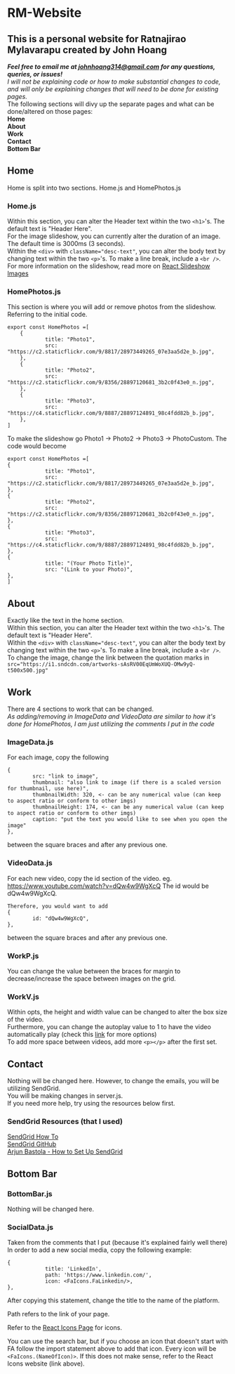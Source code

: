 # RM-Website
## This is a personal website for Ratnajirao Mylavarapu created by John Hoang
***Feel free to email me at johnhoang314@gmail.com for any questions, queries, or issues!***  
*I will not be explaining code or how to make substantial changes to code, and will only be explaining changes that will need to be done for existing pages.*  
The following sections will divy up the separate pages and what can be done/altered on those pages:  
**Home**  
**About**  
**Work**  
**Contact**  
**Bottom Bar**
## Home
Home is split into two sections. Home.js and HomePhotos.js
### Home.js
Within this section, you can alter the Header text within the two `<h1>`'s. The default text is "Header Here".  
For the image slideshow, you can currently alter the duration of an image. The default time is 3000ms (3 seconds).  
Within the `<div>` with `className="desc-text"`, you can alter the body text by changing text within the two `<p>`'s. To make a line break, include a `<br />`. 
For more information on the slideshow, read more on [React Slideshow Images](https://react-slideshow.herokuapp.com/)
### HomePhotos.js
This section is where you will add or remove photos from the slideshow.
Referring to the initial code.
```
export const HomePhotos =[
    {
            title: "Photo1",
            src: "https://c2.staticflickr.com/9/8817/28973449265_07e3aa5d2e_b.jpg",
    },
    {
            title: "Photo2",
            src: "https://c2.staticflickr.com/9/8356/28897120681_3b2c0f43e0_n.jpg",
    },
    {
            title: "Photo3",
            src: "https://c4.staticflickr.com/9/8887/28897124891_98c4fdd82b_b.jpg",
    },
]
```
To make the slideshow go Photo1 -> Photo2 -> Photo3 -> PhotoCustom. The code would become
```
export const HomePhotos =[
{
            title: "Photo1",
            src: "https://c2.staticflickr.com/9/8817/28973449265_07e3aa5d2e_b.jpg",
},
{
            title: "Photo2",
            src: "https://c2.staticflickr.com/9/8356/28897120681_3b2c0f43e0_n.jpg",
},
{
            title: "Photo3",
            src: "https://c4.staticflickr.com/9/8887/28897124891_98c4fdd82b_b.jpg",
},
{
            title: "(Your Photo Title)",
            src: "(Link to your Photo)",
},
]
```
## About
Exactly like the text in the home section.  
Within this section, you can alter the Header text within the two `<h1>`'s. The default text is "Header Here".  
Within the `<div>` with `className="desc-text"`, you can alter the body text by changing text within the two `<p>`'s. To make a line break, include a `<br />`.  
To change the image, change the link between the quotation marks in `src="https://i1.sndcdn.com/artworks-sAsRV00EqUmWoXUQ-OMw9yQ-t500x500.jpg"` 
## Work
There are 4 sections to work that can be changed.  
*As adding/removing in ImageData and VideoData are similar to how it's done for HomePhotos, I am just utilizing the comments I put in the code*
### ImageData.js
For each image, copy the following
```
{
        src: "link to image",
        thumbnail: "also link to image (if there is a scaled version for thumbnail, use here)",
        thumbnailWidth: 320, <- can be any numerical value (can keep to aspect ratio or conform to other imgs)
        thumbnailHeight: 174, <- can be any numerical value (can keep to aspect ratio or conform to other imgs)
        caption: "put the text you would like to see when you open the image" 
},
```
   between the square braces and after any previous one.
### VideoData.js
For each new video, copy the id section of the video. eg. https://www.youtube.com/watch?v=dQw4w9WgXcQ The id would be dQw4w9WgXcQ.  
```
Therefore, you would want to add 
{
        id: "dQw4w9WgXcQ",
},
```
between the square braces and after any previous one.
### WorkP.js
You can change the value between the braces for margin to decrease/increase the space between images on the grid.
### WorkV.js
Within opts, the height and width value can be changed to alter the box size of the video.  
Furthermore, you can change the autoplay value to 1 to have the video automatically play (check this [link](https://developers.google.com/youtube/player_parameters) for more options)  
To add more space between videos, add more `<p></p>` after the first set.
## Contact
Nothing will be changed here. However, to change the emails, you will be utilizing SendGrid.  
You will be making changes in server.js.  
If you need more help, try using the resources below first.
### SendGrid Resources (that I used)
[SendGrid How To](https://sendgrid.com/docs/ui/sending-email/how-to-send-an-email-with-dynamic-transactional-templates/)  
[SendGrid GitHub](https://github.com/sendgrid/sendgrid-nodejs/tree/main/packages/mail)  
[Arjun Bastola - How to Set Up SendGrid](https://medium.com/@arjunbastola/sending-emails-using-node-js-and-sendgrid-5ad4dea7cf44)  
## Bottom Bar
### BottomBar.js
Nothing will be changed here.
### SocialData.js
Taken from the comments that I put (because it's explained fairly well there)
In order to add a new social media, copy the following example:
```    
{
            title: 'LinkedIn',
            path: 'https://www.linkedin.com/',
            icon: <FaIcons.FaLinkedin/>,
}, 
``` 
   After copying this statement, change the title to the name of the platform.
   
   Path refers to the link of your page.

   Refer to the [React Icons Page](https://react-icons.github.io/react-icons/) for icons.
   
   You can use the search bar, but if you choose an icon that doesn't start with FA
   follow the import statement above to add that icon.
   Every icon will be `<FaIcons.(NameOfIcon)>`.
   If this does not make sense, refer to the React Icons website (link above).
